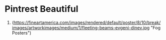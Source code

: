 # Pintrest Beautiful

1. (https://fineartamerica.com/images/rendered/default/poster/8/10/break/images/artworkimages/medium/1/fleeting-beams-evgeni-dinev.jpg "Fog Posters")
